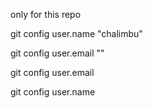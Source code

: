 



only for this repo

git config user.name "chalimbu"

git config user.email ""

git config user.email

git config user.name